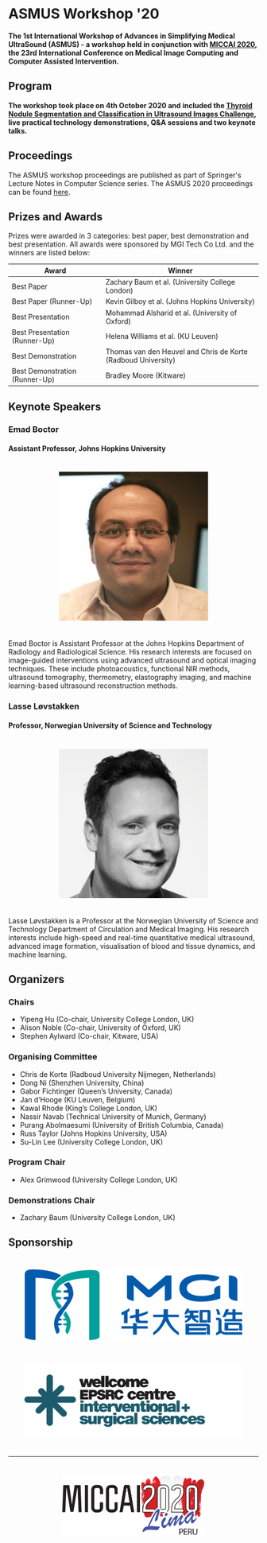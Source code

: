 # ASMUS Workshop '20

**The 1st International Workshop of Advances in Simplifying Medical UltraSound (ASMUS) - a workshop held in conjunction with [MICCAI 2020](https://www.miccai2020.org/), the 23rd International Conference on Medical Image Computing and Computer Assisted Intervention.**

## Program

**The workshop took place on 4th October 2020 and included the [Thyroid Nodule Segmentation and Classification in Ultrasound Images Challenge](https://www.google.com/url?q=https%3A%2F%2Ftn-scui2020.grand-challenge.org%2FHome%2F&sa=D&sntz=1&usg=AFQjCNEPKv8JHsTOMRNq-au54ZiJ79Y3vg), live practical technology demonstrations, Q&A sessions and two keynote talks.**

## Proceedings

The ASMUS workshop proceedings are published as part of Springer's Lecture Notes in Computer Science series. The ASMUS 2020 proceedings can be found [here](https://www.springer.com/978-3-030-60333-5).

## Prizes and Awards

Prizes were awarded in 3 categories: best paper, best demonstration and best presentation. All awards were sponsored by MGI Tech Co Ltd. and the winners are listed below:


| Award                          | Winner                                                        |
| ------------------------------ | ------------------------------------------------------------- |
| Best Paper                     | Zachary Baum et al. (University College London)               |
| Best Paper (Runner-Up)         | Kevin Gilboy et al. (Johns Hopkins University)                |
| Best Presentation              | Mohammad Alsharid et al. (University of Oxford)               |
| Best Presentation (Runner-Up)  | Helena Williams et al. (KU Leuven)                            |
| Best Demonstration             | Thomas van den Heuvel and Chris de Korte (Radboud University) |
| Best Demonstration (Runner-Up) | Bradley Moore (Kitware)                                       |

## Keynote Speakers

### Emad Boctor

#### Assistant Professor, Johns Hopkins University


<div align=center>
  <img style="padding: 20px;" src="im/boctor2020.jpg" height=300px>
</div>

Emad Boctor is Assistant Professor at the Johns Hopkins Department of Radiology and Radiological Science. His research interests are focused on image-guided interventions using advanced ultrasound and optical imaging techniques. These include photoacoustics, functional NIR methods, ultrasound tomography, thermometry, elastography imaging, and machine learning-based ultrasound reconstruction methods.

### Lasse Løvstakken

#### Professor, Norwegian University of Science and Technology

<div align=center>
  <img style="padding: 20px;" src="im/lovstakken2020.jpg" height=300px>
</div>

Lasse Løvstakken is a Professor at the Norwegian University of Science and Technology Department of Circulation and Medical Imaging. His research interests include high-speed and real-time quantitative medical ultrasound, advanced image formation, visualisation of blood and tissue dynamics, and machine learning.

## Organizers

### Chairs
* Yipeng Hu (Co-chair, University College London, UK) 
* Alison Noble (Co-chair, University of Oxford, UK) 
* Stephen Aylward (Co-chair, Kitware, USA) 

### Organising Committee
* Chris de Korte (Radboud University Nijmegen, Netherlands) 
* Dong Ni (Shenzhen University, China) 
* Gabor Fichtinger (Queen’s University, Canada) 
* Jan d’Hooge (KU Leuven, Belgium) 
* Kawal Rhode (King’s College London, UK) 
* Nassir Navab (Technical University of Munich, Germany) 
* Purang Abolmaesumi (University of British Columbia, Canada) 
* Russ Taylor (Johns Hopkins University, USA) 
* Su-Lin Lee (University College London, UK) 

### Program Chair
* Alex Grimwood (University College London, UK)

### Demonstrations Chair
* Zachary Baum (University College London, UK)

## Sponsorship

<div align=center>
  <a href="https://en.mgi-tech.com/" target="_blank"><img style="padding: 20px;" src="im/mgi.png" height=150px></a>
  <a href="https://www.ucl.ac.uk/interventional-surgical-sciences/" target="_blank"><img style="padding: 20px;" src="im/weiss.png" height=150px></a>
</div>

---

<div align=center>
  <a href="https://www.miccai2020.org/" target="_blank"><img style="padding: 20px;" src="im/miccai2020.png" height=125px></a>
</div>
